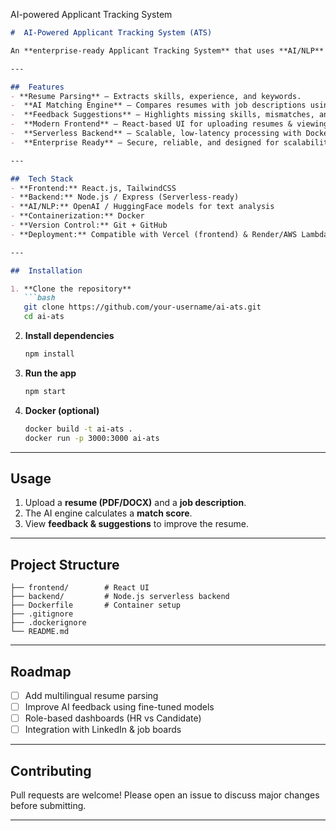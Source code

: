 AI-powered Applicant Tracking System
````markdown
#  AI-Powered Applicant Tracking System (ATS)

An **enterprise-ready Applicant Tracking System** that uses **AI/NLP** to match resumes with job postings and provide **real-time feedback & suggestions** for improvement. This project demonstrates how AI can streamline recruitment, enhance candidate experience, and reduce manual screening errors.

---

##  Features
- **Resume Parsing** – Extracts skills, experience, and keywords.
-  **AI Matching Engine** – Compares resumes with job descriptions using embeddings & NLP.
-  **Feedback Suggestions** – Highlights missing skills, mismatches, and improvements.
-  **Modern Frontend** – React-based UI for uploading resumes & viewing results.
-  **Serverless Backend** – Scalable, low-latency processing with Docker support.
-  **Enterprise Ready** – Secure, reliable, and designed for scalability.

---

##  Tech Stack
- **Frontend:** React.js, TailwindCSS  
- **Backend:** Node.js / Express (Serverless-ready)  
- **AI/NLP:** OpenAI / HuggingFace models for text analysis  
- **Containerization:** Docker  
- **Version Control:** Git + GitHub  
- **Deployment:** Compatible with Vercel (frontend) & Render/AWS Lambda (backend)

---

##  Installation

1. **Clone the repository**
   ```bash
   git clone https://github.com/your-username/ai-ats.git
   cd ai-ats
````

2. **Install dependencies**

   ```bash
   npm install
   ```

3. **Run the app**

   ```bash
   npm start
   ```

4. **Docker (optional)**

   ```bash
   docker build -t ai-ats .
   docker run -p 3000:3000 ai-ats
   ```

---

##  Usage

1. Upload a **resume (PDF/DOCX)** and a **job description**.
2. The AI engine calculates a **match score**.
3. View **feedback & suggestions** to improve the resume.

---

##  Project Structure

```
├── frontend/        # React UI
├── backend/         # Node.js serverless backend
├── Dockerfile       # Container setup
├── .gitignore
├── .dockerignore
└── README.md
```

---

##  Roadmap

* [ ] Add multilingual resume parsing
* [ ] Improve AI feedback using fine-tuned models
* [ ] Role-based dashboards (HR vs Candidate)
* [ ] Integration with LinkedIn & job boards

---

##  Contributing

Pull requests are welcome! Please open an issue to discuss major changes before submitting.

---
